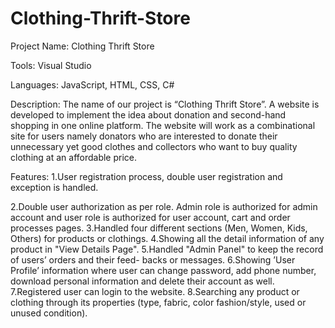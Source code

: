 # Clothing-Thrift-Store
Project Name: Clothing Thrift Store

Tools: Visual Studio

Languages: JavaScript, HTML, CSS, C#

Description: The name of our project is “Clothing Thrift Store”. A website is developed
to implement the idea about donation and second-hand shopping
in one online platform. The website will work as a combinational site for
users namely donators who are interested to donate their unnecessary yet
good clothes and collectors who want to buy quality clothing at an affordable
price.

Features:
1.User registration process, double user registration and exception is handled.

2.Double user authorization as per role. Admin role is authorized for admin
account and user role is authorized for user account, cart and order processes
pages.
3.Handled four different sections (Men, Women, Kids, Others) for products
or clothings.
4.Showing all the detail information of any product in "View Details Page".
5.Handled "Admin Panel" to keep the record of users’ orders and their feed-
backs or messages.
6.Showing ’User Profile’ information where user can change password, add
phone number, download personal information and delete their account as
well.
7.Registered user can login to the website.
8.Searching any product or clothing through its properties (type, fabric, color
fashion/style, used or unused condition).
